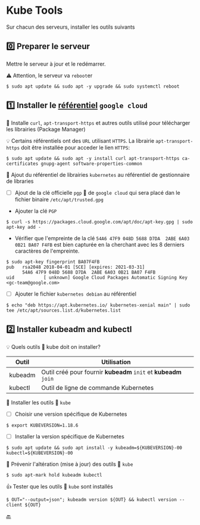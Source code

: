 # Kube Tools

Sur chacun des serveurs, installer les outils suivants

## :zero: Preparer le serveur

Mettre le serveur à jour et le redémarrer.

:warning: Attention, le serveur va `reboot`er

```
$ sudo apt update && sudo apt -y upgrade && sudo systemctl reboot
```

## :one: Installer le [référentiel](https://docs.docker.com/engine/install/ubuntu/#install-using-the-repository) `google cloud`

:round_pushpin: Installe `curl`, `apt-transport-https` et autres outils utilisé pour télécharger les librairies (Package Manager)

:bulb: Certains référentiels ont des `URL` utilisant `HTTPS`. La librairie `apt-transport-https` doit être installée pour acceder le lien `HTTPS`:

```
$ sudo apt update && sudo apt -y install curl apt-transport-https ca-certificates gnupg-agent software-properties-common
```

:round_pushpin: Ajout du référentiel de librairies `kubernetes` au référentiel de gestionnaire de libraries  

- [ ] Ajout de la clé officielle `pgp` :key: de `google cloud` qui sera placé dan le fichier binaire `/etc/apt/trusted.gpg`

* Ajouter la clé `PGP`

```
$ curl -s https://packages.cloud.google.com/apt/doc/apt-key.gpg | sudo apt-key add -
```

* Vérifier que l'empreinte de la clé `54A6 47F9 048D 5688 D7DA  2ABE 6A03 0B21 BA07 F4FB` est bien capturée en la cherchant avec les 8 derniers caractères de l'empreinte.

```
$ sudo apt-key fingerprint BA07F4FB
pub   rsa2048 2018-04-01 [SCE] [expires: 2021-03-31]
      54A6 47F9 048D 5688 D7DA  2ABE 6A03 0B21 BA07 F4FB
uid           [ unknown] Google Cloud Packages Automatic Signing Key <gc-team@google.com>
```

- [ ] Ajouter le fichier `kubernetes debian` au référentiel

```
$ echo "deb https://apt.kubernetes.io/ kubernetes-xenial main" | sudo tee /etc/apt/sources.list.d/kubernetes.list
```

## :two: Installer **kubeadm** and **kubectl**

:bulb: Quels outils :ice_cube: kube doit on installer? 

| Outil   | Utilisation                                                      |
|---------|------------------------------------------------------------------|
| kubeadm | Outil créé pour fournir **kubeadm** `init` et **kubeadm** `join` |
| kubectl | Outil de ligne de commande Kubernetes                            |

:round_pushpin: Installer les outils :ice_cube: `kube`

- [ ] Choisir une version spécifique de Kubernetes

```
$ export KUBEVERSION=1.18.6
``` 

- [ ] Installer la version spécifique de Kubernetes

```
$ sudo apt update && sudo apt install -y kubeadm=${KUBEVERSION}-00 kubectl=${KUBEVERSION}-00
```

:round_pushpin: Prévenir l'altération (mise à jour) des outils :ice_cube: `kube`

```
$ sudo apt-mark hold kubeadm kubectl
```

:+1: Tester que les outils :ice_cube: `kube` sont installés

```
$ OUT="--output=json"; kubeadm version ${OUT} && kubectl version --client ${OUT}
```

[:back:](../../)
